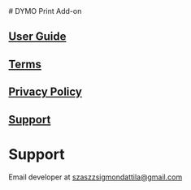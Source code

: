 <head>
  <link rel="shortcut icon" type="image/x-icon" href="favicon.ico">
</head># DYMO Print Add-on

## [User Guide](https://szzsa.github.io/dymo-print/guide)

## [Terms](https://szzsa.github.io/dymo-print/terms)

## [Privacy Policy](https://szzsa.github.io/dymo-print/privacy)

## [Support](https://szzsa.github.io/dymo-print/support)

# Support
Email developer at [szaszzsigmondattila@gmail.com](mailto:szaszzsigmondattila@gmail.com)
